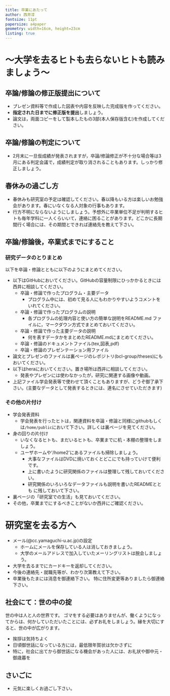 ```yaml
---
title: 卒業にあたって
author: 西井淳
fontsize: 11pt
papersize: a4paper
geometry: width=16cm, height=23cm
listing: true
---
```


# 〜大学を去るヒトも去らないヒトも読みましょう〜

## 卒論/修論の修正版提出について

- プレゼン資料等で作成した図表や内容を反映した完成版を作ってください。
- **指定された日までに修正版を提出**しましょう。
-   論文は，両面コピーをして製本したもの3部(本人保存版含む)を作成してください。

## 卒論/修論の判定について

-   2月末に一旦仮成績が発表されますが，卒論/修論修正が不十分な場合等は3月にある判定会議で，成績判定が取り消されることもあります。しっかり修正しましょう。

## 春休みの過ごし方

- 春休みも研究室の予定は確認してください。春以降もいる方は楽しいお勉強会があります。春にいなくなる人対象の行事もあります。
- 行方不明にならないようにしましょう。予想外に卒業単位不足が判明するヒトも毎年学科に一人くらいいて，連絡に困ることがあります。どこかに長期間行く場合には、その期間とできれば連絡先を教えて下さい。

## 卒論/修論後，卒業式までにすること

### 研究データのとりまとめ

以下を卒論・修論とともに以下のようにまとめてください。

- 以下はGitHubにおいてください。GitHubの容量制限にひっかかるときには西井に相談してください。
    -   卒論・修論で作ったプログラム・主要データ
        - プログラム中には、初めて見る人にもわかりやすいようコメントをいれてください。
    -   卒論・修論で作ったプログラムの説明
        - 各プログラムの処理内容と使い方の簡単な説明をREADME.md ファイルに，マークダウン方式でまとめておいてください。
    -   卒論・修論で作った主要データの説明
        - 何を表すデータかをまとめたREADME.mdにまとめてください。
    -   卒論・修論のドキュメントファイル(tex,図表,pdf)
    -   卒論・修論のプレゼンテーション用ファイル
-   論文とプレゼンのファイルは裏ページのレポジトリ(bcl-group/theses)にもおいてください。
- 以下はheraにおいてください。置き場所は西井に相談してください。
    - 発表やプレゼンには使わなかったが，研究に関連する画像や動画。
-   上記ファイル学会発表等で使わせて頂くこともありますが、どうぞ御了承下さい。(主要なデータとして発表するときには、連名にさせていただきます)

### その他の片付け

-   学会発表資料
    -   学会発表を行ったヒトは，関連資料を卒論・修論と同様にgithubもしくは`/home/public`において下さい。詳しくは裏ページを見てください。
-   身の回りの片付け
    -   いなくなるヒトも、まだいるヒトも、卒業までに机・本棚の整理をしましょう。
    -   ユーザホームや'/home2'にあるファイルも掃除しましょう。
        -   大事なファイルはDVDに焼いておくとどこにでも持っていけて便利です。
        -   上に書いたように研究関係のファイルは整理して残しておいてください。
        -   研究関係のいろいろなデータファイルも説明を書いたREADMEととも
            に残しておいて下さい。
-   裏ページの「研究室での生活」も見ておいてください。
-   その他，卒業までにするべきことがないか西井にご確認ください。

# 研究室を去る方へ

-   メール(@cc.yamaguchi-u.ac.jp)の設定
    -   ホームにメールを保存している人は消しておきましょう。
    -   大学のメールアドレスで加入していたメーリングリストは脱会しましょう。
-   大学を去るまでにカードキーを返却してください。
-   今後の連絡先・就職先等が、わかり次第教えて下さい。
-   卒業後もたまには消息を御連絡下さい。
    特に住所変更等ありましたら御連絡下さい。

## 社会にて：世の中の掟

世の中は人と人の世界です。 ゴマをする必要はありませんが、働くようになってからは、何かしていただいたことには、必ずお礼をしましょう。縁を大切にすると、世の中が広がります。

-   挨拶は気持ちよく
-   日頃御世話になっている方には，最低限年賀状は欠かさずに
-   特に，社会に出てから御世話になる機会があった人には、お礼状や御中元・御歳暮を

## さいごに

-   元気に楽しくお過ごし下さい。
